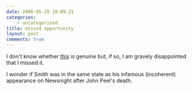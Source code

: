 ```yaml
---
date: 2006-05-20 18:09:21
categories:
    - uncategorised
title: missed opportunity
layout: post
comments: true
---
```

I don't know whether
[this](http://blackandwhiteandreadallover.blogspot.com/2005/11/mark-e-smith-1-0-ray-stubbs.html)
is genuine but, if so, I am gravely disappointed that I missed it.

I wonder if Smith was in the same state as his infamous (incoherent)
appearance on Newsnight after John Peel's death.
